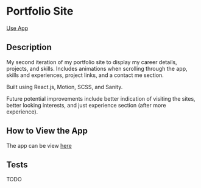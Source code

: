 # Portfolio Site
[Use App](https://lucasmoncada.netlify.app/)

## Description
My second iteration of my portfolio site to display my career details, projects, and skills. Includes animations when scrolling through the app, skills and experiences, project links, and a contact me section.

Built using React.js, Motion, SCSS, and Sanity.

Future potential improvements include better indication of visiting the sites, better looking interests, and  just experience section (after more experience).

## How to View the App

The app can be view [here](https://lucasmoncada.netlify.app/)

## Tests

TODO
